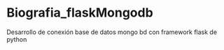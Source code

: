 # Biografia_flaskMongodb
Desarrollo de conexión base de datos mongo bd con framework flask de python 
